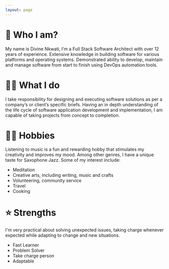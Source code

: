 ```yaml
---
layout: page
---
```


<div class="post">
  <div class="card">
    <h1 class="card__title article_title">🤔 Who I am?</h1>
    <div class="article__content">
      <p>
        My name is Divine Nkwati, I’m a Full Stack Software Architect with over 12 years of experience. Extensive knowledge in building software for various platforms and operating systems. Demonstrated ability to develop, maintain and manage software from start to finish using DevOps automation tools.
      </p>
    </div>
    <h1 class="card__title article_title">🧑‍💻 What I do</h1>
    <div class="article__content">
      <p>
        I take responsibility for designing and executing software solutions as per a company’s or client’s specific briefs.
        Having an in depth understanding of the life cycle of software application development and implementation, I am capable of taking projects from concept to completion.
      </p>
    </div>
    <h1 class="card__title article_title">🧘‍♂️ Hobbies</h1>
    <div class="article__content">
      <p>
        Listening to music is a fun and rewarding hobby that stimulates my creativity and improves my mood. Among other genres, I have a unique taste for Saxophone Jazz. Some of my interest include:
      </p>
      <ul>
        <li> Meditation </li>
        <li> Creative arts, including writing, music and crafts </li>
        <li> Volunteering, community service </li>
        <li> Travel </li>
        <li> Cooking </li>
      </ul>
    </div>
    <h1 class="card__title article_title">⭐️ Strengths</h1>
    <div class="article__content">
      <p>
        I'm very practical about solving unexpected issues, taking charge whenever expected while adapting to change and new situations.
        <ul>
          <li> Fast Learner </li>
          <li> Problem Solver </li>
          <li> Take charge person  </li>
          <li> Adaptable </li>
        </ul>
      </p>
    </div>
  </div>
  <!-- <div class="card"> </div> -->
</div>

